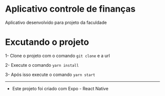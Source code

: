 # Aplicativo controle de finanças

Aplicativo desenvolvido para projeto da faculdade

# Excutando o projeto

1- Clone o projeto com o comando `git clone` e a url

2- Execute o comando `yarn install`

3- Após isso execute o comando `yarn start`

---

- Este projeto foi criado com Expo - React Native
